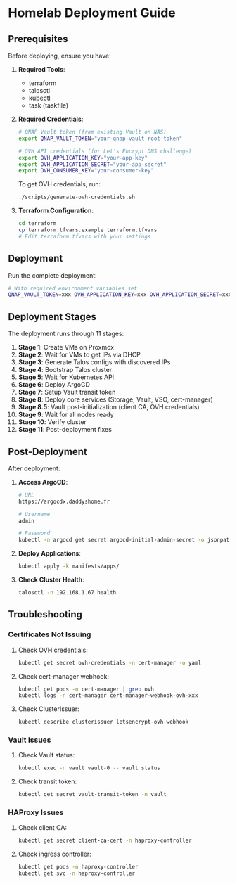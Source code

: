 # Homelab Deployment Guide

## Prerequisites

Before deploying, ensure you have:

1. **Required Tools**:
   - terraform
   - talosctl
   - kubectl
   - task (taskfile)

2. **Required Credentials**:
   ```bash
   # QNAP Vault token (from existing Vault on NAS)
   export QNAP_VAULT_TOKEN="your-qnap-vault-root-token"
   
   # OVH API credentials (for Let's Encrypt DNS challenge)
   export OVH_APPLICATION_KEY="your-app-key"
   export OVH_APPLICATION_SECRET="your-app-secret"
   export OVH_CONSUMER_KEY="your-consumer-key"
   ```

   To get OVH credentials, run:
   ```bash
   ./scripts/generate-ovh-credentials.sh
   ```

3. **Terraform Configuration**:
   ```bash
   cd terraform
   cp terraform.tfvars.example terraform.tfvars
   # Edit terraform.tfvars with your settings
   ```

## Deployment

Run the complete deployment:

```bash
# With required environment variables set
QNAP_VAULT_TOKEN=xxx OVH_APPLICATION_KEY=xxx OVH_APPLICATION_SECRET=xxx OVH_CONSUMER_KEY=xxx task deploy
```

## Deployment Stages

The deployment runs through 11 stages:

1. **Stage 1**: Create VMs on Proxmox
2. **Stage 2**: Wait for VMs to get IPs via DHCP
3. **Stage 3**: Generate Talos configs with discovered IPs
4. **Stage 4**: Bootstrap Talos cluster
5. **Stage 5**: Wait for Kubernetes API
6. **Stage 6**: Deploy ArgoCD
7. **Stage 7**: Setup Vault transit token
8. **Stage 8**: Deploy core services (Storage, Vault, VSO, cert-manager)
9. **Stage 8.5**: Vault post-initialization (client CA, OVH credentials)
10. **Stage 9**: Wait for all nodes ready
11. **Stage 10**: Verify cluster
12. **Stage 11**: Post-deployment fixes

## Post-Deployment

After deployment:

1. **Access ArgoCD**:
   ```bash
   # URL
   https://argocdx.daddyshome.fr
   
   # Username
   admin
   
   # Password
   kubectl -n argocd get secret argocd-initial-admin-secret -o jsonpath='{.data.password}' | base64 -d
   ```

2. **Deploy Applications**:
   ```bash
   kubectl apply -k manifests/apps/
   ```

3. **Check Cluster Health**:
   ```bash
   talosctl -n 192.168.1.67 health
   ```

## Troubleshooting

### Certificates Not Issuing

1. Check OVH credentials:
   ```bash
   kubectl get secret ovh-credentials -n cert-manager -o yaml
   ```

2. Check cert-manager webhook:
   ```bash
   kubectl get pods -n cert-manager | grep ovh
   kubectl logs -n cert-manager cert-manager-webhook-ovh-xxx
   ```

3. Check ClusterIssuer:
   ```bash
   kubectl describe clusterissuer letsencrypt-ovh-webhook
   ```

### Vault Issues

1. Check Vault status:
   ```bash
   kubectl exec -n vault vault-0 -- vault status
   ```

2. Check transit token:
   ```bash
   kubectl get secret vault-transit-token -n vault
   ```

### HAProxy Issues

1. Check client CA:
   ```bash
   kubectl get secret client-ca-cert -n haproxy-controller
   ```

2. Check ingress controller:
   ```bash
   kubectl get pods -n haproxy-controller
   kubectl get svc -n haproxy-controller
   ```
